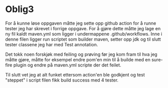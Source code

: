 # Oblig3

For å kunne løse oppgaven måtte jeg sette opp github action for å runne tester jeg har skrevet i forrige oppgave. For å gjøre dette måtte jeg lage en ny fil kaldt maven.yml som ligger i undermappene .github/workflows. Inne i denne filen ligger run scriptet som builder maven, setter opp jdk og til slutt tester classene jeg har med Test annotation.

Det tokk noen forskjøk med feiling og prøving før jeg kom fram til hva jeg måtte gjøre, måtte for eksempel endre pom'en min til å builde med en sure-fire plugin og endre på maven.yml scripte der det feilet.

Til slutt vet jeg at alt funket ettersom action'en ble godkjent og test "steppet" i script filen fikk build success med 4 tester.
